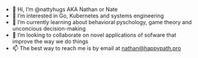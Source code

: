 - 👋 Hi, I’m @nattyhugs AKA Nathan or Nate
- 👀 I’m interested in Go, Kubernetes and systems engineering
- 🌱 I’m currently learning about behavioral pyschology, game theory and unconcious decision-making
- 💞️ I’m looking to collaborate on novel applications of sofware that improve the way we do things
- 📫 The best way to reach me is by email at nathan@happypath.pro

<!---
nattyhugs/nattyhugs is a ✨ special ✨ repository because its `README.md` (this file) appears on your GitHub profile.
You can click the Preview link to take a look at your changes.
--->
